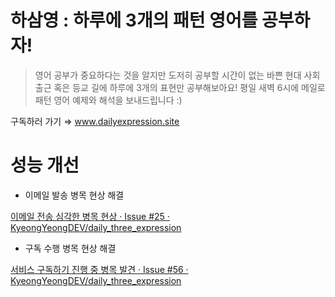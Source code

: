# 하삼영 : 하루에 3개의 패턴 영어를 공부하자!
> 영어 공부가 중요하다는 것을 알지만 도저히 공부할 시간이 없는 바쁜 현대 사회
출근 혹은 등교 길에 하루에 3개의 표현만 공부해보아요!
평일 새벽 6시에 메일로 패턴 영어 예제와 해석을 보내드립니다 :)
> 

구독하러 가기 ⇒ www.dailyexpression.site

# 성능 개선

- 이메일 발송 병목 현상 해결

[이메일 전송 심각한 병목 현상 · Issue #25 · KyeongYeongDEV/daily_three_expression](https://github.com/KyeongYeongDEV/daily_three_expression/issues/25)

- 구독 수행 병목 현상 해결

[서비스 구독하기 진행 중 병목 발견 · Issue #56 · KyeongYeongDEV/daily_three_expression](https://github.com/KyeongYeongDEV/daily_three_expression/issues/56)
